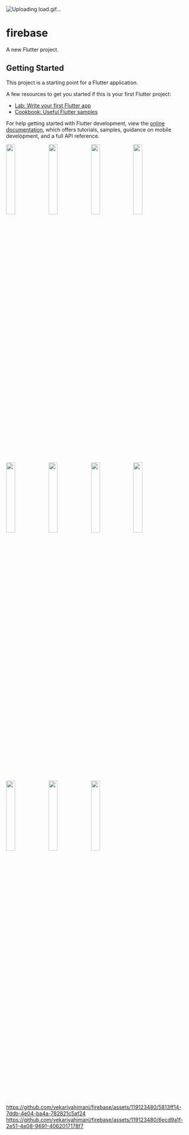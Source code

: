 ![Uploading load.gif…]()
# firebase

A new Flutter project.

## Getting Started

This project is a starting point for a Flutter application.

A few resources to get you started if this is your first Flutter project:

- [Lab: Write your first Flutter app](https://docs.flutter.dev/get-started/codelab)
- [Cookbook: Useful Flutter samples](https://docs.flutter.dev/cookbook)

For help getting started with Flutter development, view the
[online documentation](https://docs.flutter.dev/), which offers tutorials,
samples, guidance on mobile development, and a full API reference.
<p>
<img src="https://github.com/vekariyahimani/firebase/assets/119123480/9a6125f1-4153-455b-b6b0-f516325863b2"width=22%,height=35%>
<img src="https://github.com/vekariyahimani/firebase/assets/119123480/95c25cb2-4aed-43d3-9d9a-9b34af6faf64"width=22%,height=35%>
<img src="https://github.com/vekariyahimani/firebase/assets/119123480/9e22fc0c-f3a5-4657-a9a1-732976067ffa"width=22%,height=35%>
<img src="https://github.com/vekariyahimani/firebase/assets/119123480/b7eba792-83c6-46de-b338-3cd5f58c91a7"width=22%,height=35%>
<img src="https://github.com/vekariyahimani/firebase/assets/119123480/75a019d8-eae5-4660-9b57-a0eed036b178"width=22%,height=35%>
<img src="https://github.com/vekariyahimani/firebase/assets/119123480/65ca0d2a-a0e1-45e3-94c3-bc22cc78a506"width=22%,height=35%>
<img src="https://github.com/vekariyahimani/firebase/assets/119123480/9a366f1d-3d8d-4eb8-a051-cd8a5bfe5063"width=22%,height=35%>
<img src="https://github.com/vekariyahimani/firebase/assets/119123480/bfffa062-5c69-4c2d-bd2f-fa28ef5f1b7b"width=22%,height=35%>
<img src="https://github.com/vekariyahimani/firebase/assets/119123480/c23913b0-694a-4aca-b4f8-b11621da4f39"width=22%,height=35%>
<img src="https://github.com/vekariyahimani/firebase/assets/119123480/d20f100b-168c-4379-930e-4d4009dff4cc"width=22%,height=35%>
<img src="https://github.com/vekariyahimani/firebase/assets/119123480/b289ed1c-5be0-43eb-9c42-20ff1c32c965"width=22%,height=35%>





https://github.com/vekariyahimani/firebase/assets/119123480/5813ff14-7ddb-4e04-ba4a-782821c5af24
https://github.com/vekariyahimani/firebase/assets/119123480/6ecd9a1f-2e51-4e08-9691-4062017178f7







